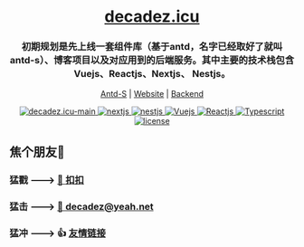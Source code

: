 <h1 align="center">
  <a href="https://decadez.icu">decadez.icu</a>
</h1>
<h3 align="center">初期规划是先上线一套组件库（基于antd，名字已经取好了就叫antd-s）、博客项目以及对应用到的后端服务。其中主要的技术栈包含Vuejs、Reactjs、Nextjs、 Nestjs。</h3>
<p align="center">
  <a href="/">Antd-S</a> |
  <a href="https://decadez.icu">Website</a> |
  <a href="/">Backend</a>
</p>
<p align="center">
  <a href="https://decadez.icu">
    <img
      src="https://img.shields.io/badge/decadez.icu-@decadez-purple.svg"
      alt="decadez.icu-main"
    />
  </a>
  <a href="https://nextjs.org/">
    <img
      src="https://img.shields.io/badge/-Nextjs-orange"
      alt="nextjs"
    />
  </a>
  <a href="https://nextjs.org/">
    <img
      src="https://img.shields.io/badge/-Nestjs-red"
      alt="nestjs"
    />
  </a>
  <a href="https://v3.cn.vuejs.org/">
    <img
      src="https://img.shields.io/badge/-Vuejs-green"
      alt="Vuejs"
    />
  </a>
  <a href="https://react.docschina.org/">
    <img
      src="https://img.shields.io/badge/-Reactjs-blueviolet"
      alt="Reactjs"
    />
  </a>
  <a href="https://www.tslang.cn/">
    <img
      src="https://img.shields.io/badge/-Typescript-informational"
      alt="Typescript"
    />
  </a>
  <a href="https://github.com/decadez/decadez.icu-main">
    <img
      src="https://img.shields.io/github/license/decadez/decadez.icu-main"
      alt="license"
    />
  </a>
</p>

## 焦个朋友🤺
### 猛戳 --->  <a href="tencent://message/?uin=1845681270&Site=&Menu-=yes">🐧 扣扣</a>
### 猛击 --->  <a href="mailto:decadez@yeah.net">📧 decadez@yeah.net</a>
### 猛冲 --->  👍 [友情链接](https://github.com/decadez/decadez.icu-main/issues/new?assignees=decadez&labels=demo&template=friend-link.md&title=Add+your+friend-link+to+my+site+https%3A%2F%2Fexample.com) 
